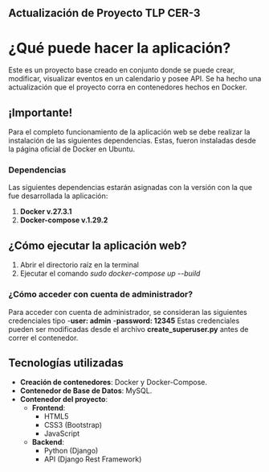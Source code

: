 Actualización de Proyecto TLP CER-3
------------------------------------------------------------------------------------------------------
# ¿Qué puede hacer la aplicación?
Este es un proyecto base creado en conjunto donde se puede crear, modificar, 
visualizar eventos en un calendario y posee API. Se ha hecho una actualización que el proyecto corra en
contenedores hechos en Docker.


## ¡Importante!
Para el completo funcionamiento de la aplicación web se debe realizar la instalación de las
siguientes dependencias. Estas, fueron instaladas desde la página oficial de Docker en Ubuntu.

### Dependencias
Las siguientes dependencias estarán asignadas con la versión con la que fue desarrollada la aplicación:
1. **Docker v.27.3.1**
2. **Docker-compose v.1.29.2**

## ¿Cómo ejecutar la aplicación web?
1. Abrir el directorio raíz en la terminal
2. Ejecutar el comando *sudo docker-compose up --build*

### ¿Cómo acceder con cuenta de administrador?
Para acceder con cuenta de administrador, se consideran las siguientes credenciales tipo
-**user: admin**
-**password: 12345**
Estas credenciales pueden ser modificadas desde el archivo **create_superuser.py** antes de
correr el contenedor.

## Tecnologías utilizadas
- **Creación de contenedores**: Docker y Docker-Compose.
- **Contenedor de Base de Datos**: MySQL.
- **Contenedor del proyecto**:
  - **Frontend**:
    - HTML5
    - CSS3 (Bootstrap)
    - JavaScript
  - **Backend**:
    - Python (Django)
    - API (Django Rest Framework)
